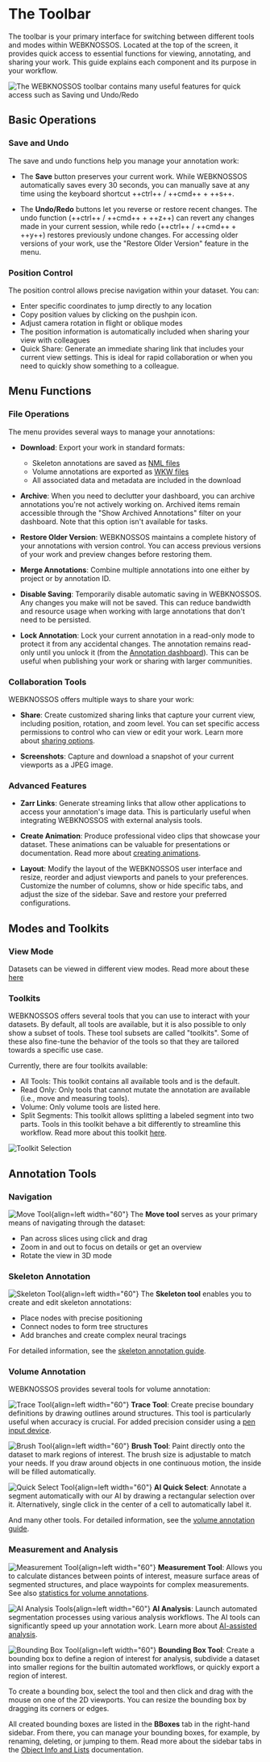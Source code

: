 # The Toolbar

The toolbar is your primary interface for switching between different tools and modes within WEBKNOSSOS. Located at the top of the screen, it provides quick access to essential functions for viewing, annotating, and sharing your work. This guide explains each component and its purpose in your workflow.

![The WEBKNOSSOS toolbar contains many useful features for quick access such as Saving und Undo/Redo](../images/ui_toolbar_menu.png)

## Basic Operations

### Save and Undo
The save and undo functions help you manage your annotation work:

- The **Save** button preserves your current work. While WEBKNOSSOS automatically saves every 30 seconds, you can manually save at any time using the keyboard shortcut ++ctrl++ / ++cmd++ + ++s++.

- The **Undo/Redo** buttons let you reverse or restore recent changes. The undo function (++ctrl++ / ++cmd++ + ++z++) can revert any changes made in your current session, while redo (++ctrl++ / ++cmd++ + ++y++) restores previously undone changes. For accessing older versions of your work, use the "Restore Older Version" feature in the menu.

### Position Control
The position control allows precise navigation within your dataset. You can:

- Enter specific coordinates to jump directly to any location
- Copy position values by clicking on the pushpin icon.
- Adjust camera rotation in flight or oblique modes
- The position information is automatically included when sharing your view with colleagues
- Quick Share: Generate an immediate sharing link that includes your current view settings. This is ideal for rapid collaboration or when you need to quickly show something to a colleague.

## Menu Functions

### File Operations
The menu provides several ways to manage your annotations:

- **Download**: Export your work in standard formats:

    - Skeleton annotations are saved as [NML files](../data/concepts.md#nml-files)
    - Volume annotations are exported as [WKW files](../data/wkw.md)
    - All associated data and metadata are included in the download

- **Archive**: When you need to declutter your dashboard, you can archive annotations you're not actively working on. Archived items remain accessible through the "Show Archived Annotations" filter on your dashboard. Note that this option isn't available for tasks.

- **Restore Older Version**: WEBKNOSSOS maintains a complete history of your annotations with version control. You can access previous versions of your work and preview changes before restoring them.

- **Merge Annotations**: Combine multiple annotations into one either by project or by annotation ID.

- **Disable Saving**: Temporarily disable automatic saving in WEBKNOSSOS. Any changes you make will not be saved. This can reduce bandwidth and resource usage when working with large annotations that don't need to be persisted.

- **Lock Annotation**: Lock your current annotation in a read-only mode to protect it from any accidental changes. The annotation remains read-only until you unlock it (from the [Annotation dashboard](../dashboard/annotations.md)). This can be useful when publishing your work or sharing with larger communities.

### Collaboration Tools
WEBKNOSSOS offers multiple ways to share your work:

- **Share**: Create customized sharing links that capture your current view, including position, rotation, and zoom level. You can set specific access permissions to control who can view or edit your work. Learn more about [sharing options](../sharing/annotation_sharing.md).

- **Screenshots**: Capture and download a snapshot of your current viewports as a JPEG image. 

### Advanced Features

- **Zarr Links**: Generate streaming links that allow other applications to access your annotation's image data. This is particularly useful when integrating WEBKNOSSOS with external analysis tools.

- **Create Animation**: Produce professional video clips that showcase your dataset. These animations can be valuable for presentations or documentation. Read more about [creating animations](../automation/animations.md).

- **Layout**: Modify the layout of the WEBKNOSSOS user interface and resize, reorder and adjust viewports and panels to your preferences. Customize the number of columns, show or hide specific tabs, and adjust the size of the sidebar. Save and restore your preferred configurations. 

## Modes and Toolkits

### View Mode

Datasets can be viewed in different view modes.
Read more about these [here](../skeleton_annotation/modes.md)

### Toolkits

WEBKNOSSOS offers several tools that you can use to interact with your datasets.
By default, all tools are available, but it is also possible to only show a subset of tools.
These tool subsets are called "toolkits".
Some of these also fine-tune the behavior of the tools so that they are tailored towards a specific use case.

Currently, there are four toolkits available:

- All Tools: This toolkit contains all available tools and is the default.
- Read Only: Only tools that cannot mutate the annotation are available (i.e., move and measuring tools).
- Volume: Only volume tools are listed here.
- Split Segments: This toolkit allows splitting a labeled segment into two parts. Tools in this toolkit behave a bit differently to streamline this workflow. Read more about this toolkit [here](../proofreading/split_segments_toolkit.md).

![Toolkit Selection](../images/toolkit_dropdown.jpg)

## Annotation Tools

### Navigation
![Move Tool](./images/move-tool.jpg){align=left width="60"} 
The **Move tool** serves as your primary means of navigating through the dataset:

- Pan across slices using click and drag
- Zoom in and out to focus on details or get an overview
- Rotate the view in 3D mode

### Skeleton Annotation
![Skeleton Tool](./images/skeleton-tool.jpg){align=left width="60"} 
The **Skeleton tool** enables you to create and edit skeleton annotations:

- Place nodes with precise positioning
- Connect nodes to form tree structures
- Add branches and create complex neural tracings

For detailed information, see the [skeleton annotation guide](../skeleton_annotation/tools.md).

### Volume Annotation
WEBKNOSSOS provides several tools for volume annotation:

![Trace Tool](./images/trace-tool.jpg){align=left width="60"} 
**Trace Tool**: Create precise boundary definitions by drawing outlines around structures. This tool is particularly useful when accuracy is crucial. For added precision consider using a [pen input device](../volume_annotation/pen_tablets.md). 

![Brush Tool](./images/brush-tool.jpg){align=left width="60"} 
**Brush Tool**: Paint directly onto the dataset to mark regions of interest. The brush size is adjustable to match your needs. If you draw around objects in one continuous motion, the inside will be filled automatically.

![Quick Select Tool](./images/quickselect-tool.jpg){align=left width="60"} 
**AI Quick Select**: Annotate a segment automatically with our AI by drawing a rectangular selection over it. Alternatively, single click in the center of a cell to automatically label it.

And many other tools. For detailed information, see the [volume annotation guide](../volume_annotation/tools.md).

### Measurement and Analysis
![Measurement Tool](./images/measure-tool.jpg){align=left width="60"}
**Measurement Tool**: Allows you to calculate distances between points of interest, measure surface areas of segmented structures, and place waypoints for complex measurements. See also [statistics for volume annotations](../volume_annotation/segments_statistics.md). 

![AI Analysis Tools](./images/ai-analysis-tools.jpg){align=left width="60"}
**AI Analysis**: Launch automated segmentation processes using various analysis workflows. The AI tools can significantly speed up your annotation work. Learn more about [AI-assisted analysis](../automation/ai_segmentation.md).


![Bounding Box Tool](./images/boundingbox-tool.jpg){align=left width="60"}
**Bounding Box Tool**: Create a bounding box to define a region of interest for analysis, subdivide a dataset into smaller regions for the builtin automated workflows, or quickly export a region of interest.

To create a bounding box, select the tool and then click and drag with the mouse on one of the 2D viewports. You can resize the bounding box by dragging its corners or edges.

All created bounding boxes are listed in the **BBoxes** tab in the right-hand sidebar. From there, you can manage your bounding boxes, for example, by renaming, deleting, or jumping to them. Read more about the sidebar tabs in the [Object Info and Lists](./object_info.md) documentation.

